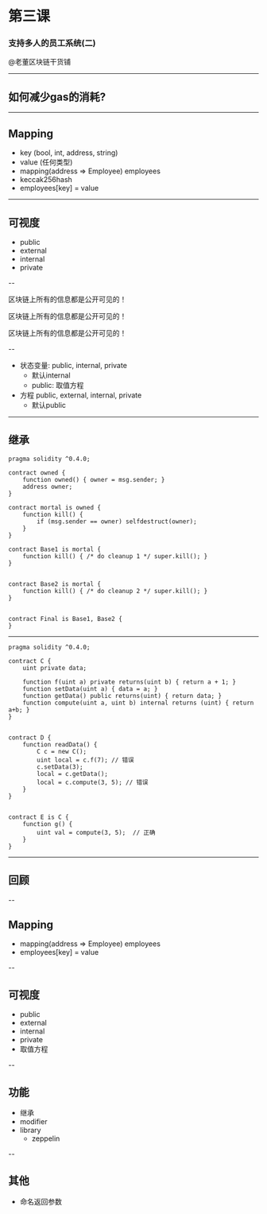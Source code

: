 # 第三课

### 支持多人的员工系统(二)

@老董区块链干货铺

---

## 如何减少gas的消耗?

---

## Mapping

* key (bool, int, address, string) <!-- .element: class="fragment" -->
* value (任何类型) <!-- .element: class="fragment" -->
* mapping(address => Employee) employees <!-- .element: class="fragment" -->
* keccak256hash <!-- .element: class="fragment" -->
* employees[key] = value <!-- .element: class="fragment" -->

---

## 可视度

* public <!-- .element: class="fragment" -->
* external <!-- .element: class="fragment" -->
* internal <!-- .element: class="fragment" -->
* private <!-- .element: class="fragment" -->

--

区块链上所有的信息都是公开可见的！

区块链上所有的信息都是公开可见的！

区块链上所有的信息都是公开可见的！

--

* 状态变量: public, internal, private <!-- .element: class="fragment" -->
  * 默认internal <!-- .element: class="fragment" -->
  * public: 取值方程 <!-- .element: class="fragment" -->
* 方程 public, external, internal, private <!-- .element: class="fragment" -->
  * 默认public <!-- .element: class="fragment" -->

---

## 继承

```
pragma solidity ^0.4.0;

contract owned {
    function owned() { owner = msg.sender; }
    address owner;
}

contract mortal is owned {
    function kill() {
        if (msg.sender == owner) selfdestruct(owner);
    }
}

contract Base1 is mortal {
    function kill() { /* do cleanup 1 */ super.kill(); }
}


contract Base2 is mortal {
    function kill() { /* do cleanup 2 */ super.kill(); }
}


contract Final is Base1, Base2 {
}
```
 <!-- .element: class="fragment" -->

---

```
pragma solidity ^0.4.0;

contract C {
    uint private data;

    function f(uint a) private returns(uint b) { return a + 1; }
    function setData(uint a) { data = a; }
    function getData() public returns(uint) { return data; }
    function compute(uint a, uint b) internal returns (uint) { return a+b; }
}


contract D {
    function readData() {
        C c = new C();
        uint local = c.f(7); // 错误
        c.setData(3);
        local = c.getData();
        local = c.compute(3, 5); // 错误
    }
}


contract E is C {
    function g() {
        uint val = compute(3, 5);  // 正确
    }
}
```

---

## 回顾

--

## Mapping

* mapping(address => Employee) employees
* employees[key] = value

--

## 可视度

* public
* external
* internal
* private
* 取值方程

--

## 功能

* 继承
* modifier
* library
  * zeppelin

--

## 其他

* 命名返回参数
